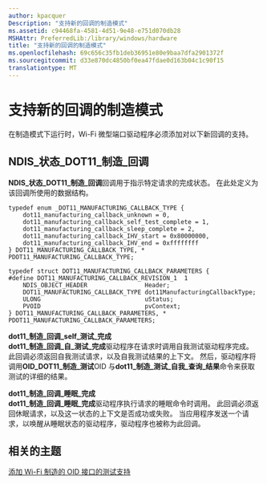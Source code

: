 ```yaml
---
author: kpacquer
Description: "支持新的回调的制造模式"
ms.assetid: c94468fa-4581-4d51-9e48-e751d070db28
MSHAttr: PreferredLib:/library/windows/hardware
title: "支持新的回调的制造模式"
ms.openlocfilehash: 69c656c35fb1deb36951e80e9baa7dfa2901372f
ms.sourcegitcommit: d33e870dc4850bf0ea47fdae0d163b04c1c90f15
translationtype: MT
---
```

# <a name="supporting-new-callbacks-for-manufacturing-mode"></a>支持新的回调的制造模式


在制造模式下运行时，Wi-Fi 微型端口驱动程序必须添加对以下新回调的支持。

## <a name="span-idndisstatusdot11manufacturingcallbackspanspan-idndisstatusdot11manufacturingcallbackspanndisstatusdot11manufacturingcallback"></a><span id="NDIS_STATUS_DOT11_MANUFACTURING_CALLBACK"></span><span id="ndis_status_dot11_manufacturing_callback"></span>NDIS\_状态\_DOT11\_制造\_回调


**NDIS\_状态\_DOT11\_制造\_回调**回调用于指示特定请求的完成状态。 在此处定义为该回调所使用的数据结构。

``` syntax
typedef enum _DOT11_MANUFACTURING_CALLBACK_TYPE {
    dot11_manufacturing_callback_unknown = 0,
    dot11_manufacturing_callback_self_test_complete = 1,
    dot11_manufacturing_callback_sleep_complete = 2,
    dot11_manufacturing_callback_IHV_start = 0x80000000,
    dot11_manufacturing_callback_IHV_end = 0xffffffff
} DOT11_MANUFACTURING_CALLBACK_TYPE, * PDOT11_MANUFACTURING_CALLBACK_TYPE;

typedef struct DOT11_MANUFACTURING_CALLBACK_PARAMETERS {
#define DOT11_MANUFACTURING_CALLBACK_REVISION_1  1
    NDIS_OBJECT_HEADER                Header;
    DOT11_MANUFACTURING_CALLBACK_TYPE dot11ManufacturingCallbackType;
    ULONG                             uStatus;
    PVOID                             pvContext;
} DOT11_MANUFACTURING_CALLBACK_PARAMETERS, * PDOT11_MANUFACTURING_CALLBACK_PARAMETERS;
```

<span id="dot11_manufacturing_callback_self_test_complete"></span><span id="DOT11_MANUFACTURING_CALLBACK_SELF_TEST_COMPLETE"></span>**dot11\_制造\_回调\_self\_测试\_完成**  
**dot11\_制造\_回调\_自\_测试\_完成**驱动程序在请求时调用自我测试驱动程序完成。 此回调必须返回自我测试请求，以及自我测试结果的上下文。 然后，驱动程序将调用**OID\_DOT11\_制造\_测试**OID 与**dot11\_制造\_测试\_自我\_查询\_结果**命令来获取测试的详细的结果。

<span id="dot11_manufacturing_callback_sleep_complete"></span><span id="DOT11_MANUFACTURING_CALLBACK_SLEEP_COMPLETE"></span>**dot11\_制造\_回调\_睡眠\_完成**  
**dot11\_制造\_回调\_睡眠\_完成**驱动程序执行请求的睡眠命令时调用。 此回调必须返回休眠请求，以及这一状态的上下文是否成功或失败。 当应用程序发送一个请求，以唤醒从睡眠状态的驱动程序，驱动程序也被称为此回调。

## <a name="span-idrelatedtopicsspanrelated-topics"></a><span id="related_topics"></span>相关的主题


[添加 Wi-Fi 制造的 OID 接口的测试支持](adding-wi-fi-manufacturing-test-support-to-the-oid-interface.md)

 

 






